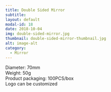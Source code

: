 ```yaml
---
title: Double Sided Mirror
subtitle: 
layout: default
modal-id: 18
date: 2018-10-04
img: double-sided-mirror.jpg
thumbnail: double-sided-mirror-thumbnail.jpg
alt: image-alt
category: 
  - Mirror
---
```


Diameter: 70mm<br>
Weight: 50g<br>
Product packaging: 100PCS/box<br>
Logo can be customized